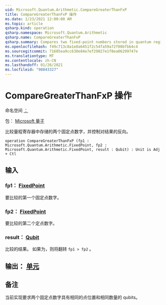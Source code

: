 ```yaml
---
uid: Microsoft.Quantum.Arithmetic.CompareGreaterThanFxP
title: CompareGreaterThanFxP 操作
ms.date: 1/23/2021 12:00:00 AM
ms.topic: article
qsharp.kind: operation
qsharp.namespace: Microsoft.Quantum.Arithmetic
qsharp.name: CompareGreaterThanFxP
qsharp.summary: Compares two fixed-point numbers stored in quantum registers, and controls a flip on the result.
ms.openlocfilehash: f49c713c8a1e8a6451f2c54fa59a72f00bfbb4c4
ms.sourcegitcommit: 71605ea9cc630e84e7ef29027e1f0ea06299747e
ms.translationtype: MT
ms.contentlocale: zh-CN
ms.lasthandoff: 01/26/2021
ms.locfileid: "98843327"
---
```

# <a name="comparegreaterthanfxp-operation"></a>CompareGreaterThanFxP 操作

命名空间 [：](xref:Microsoft.Quantum.Arithmetic)

包： [Microsoft 量子](https://nuget.org/packages/Microsoft.Quantum.Numerics)


比较量程寄存器中存储的两个固定点数字，并控制对结果的反向。

```qsharp
operation CompareGreaterThanFxP (fp1 : Microsoft.Quantum.Arithmetic.FixedPoint, fp2 : Microsoft.Quantum.Arithmetic.FixedPoint, result : Qubit) : Unit is Adj + Ctl
```


## <a name="input"></a>输入

### <a name="fp1--fixedpoint"></a>fp1： [FixedPoint](xref:Microsoft.Quantum.Arithmetic.FixedPoint)

要比较的第一个固定点数字。


### <a name="fp2--fixedpoint"></a>fp2： [FixedPoint](xref:Microsoft.Quantum.Arithmetic.FixedPoint)

要比较的第二个定点数字。


### <a name="result--qubit"></a>result： [Qubit](xref:microsoft.quantum.lang-ref.qubit)

比较的结果。 如果为，则将翻转 `fp1 > fp2` 。



## <a name="output--unit"></a>输出： [单元](xref:microsoft.quantum.lang-ref.unit)



## <a name="remarks"></a>备注

当前实现要求两个固定点数字具有相同的点位置和相同数量的 qubits。
